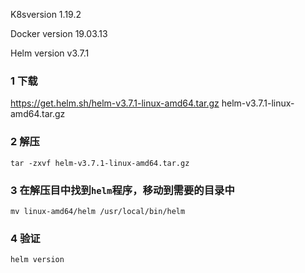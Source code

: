 K8sversion 1.19.2

Docker version  19.03.13

Helm version v3.7.1



### 1 下载

 https://get.helm.sh/helm-v3.7.1-linux-amd64.tar.gz   helm-v3.7.1-linux-amd64.tar.gz 

### 2 解压

```
tar -zxvf helm-v3.7.1-linux-amd64.tar.gz 
```

### 3 在解压目中找到`helm`程序，移动到需要的目录中

```
mv linux-amd64/helm /usr/local/bin/helm
```

### 4 验证

```
helm version
```


